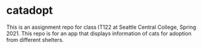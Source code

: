 # catadopt
This is an assignment repo for class IT122 at Seattle Central College, Spring 2021. This repo is for an app that displays information of cats for adoption from different shelters.

